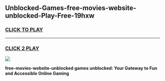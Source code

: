 
## Unblocked-Games-free-movies-website-unblocked-Play-Free-19hxw
<h3>
<a href="https://premium76.site?title=free-movies-website-unblocked&ref=21A">CLICK TO PLAY</a></h3>
<hr>

<h3>
<a href="https://premium76.site?title=free-movies-website-unblocked&ref=21A">CLICK 2 PLAY</a>
  
</h3>

<a href="https://premium76.site?title=free-movies-website-unblocked&ref=21A"><img src="https://clearcache.store/games.png"></a>


**free-movies-website-unblocked games unblocked: Your Gateway to Fun and Accessible Online Gaming**
